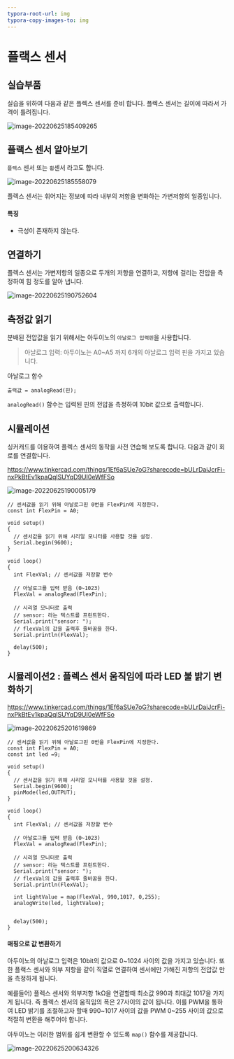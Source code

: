 ```yaml
---
typora-root-url: img
typora-copy-images-to: img
---
```


# 플랙스 센서



## 실습부품

실습을 위하여 다음과 같은 플렉스 센서를 준비 합니다. 플렉스 센서는 길이에 따라서 가격이 틀려집니다.

![image-20220625185409265](/image-20220625185409265.png)







## 플랙스 센서 알아보기

`플렉스` 센서 또는 `휨`센서 라고도 합니다.



![image-20220625185558079](/image-20220625185558079.png)

플렉스 센서는 휘어지는 정보에 따라 내부의 저항을 변화하는 가변저항의 일종입니다.

#### 특징

* 극성이 존재하지 않는다.



## 연결하기

플렉스 센서는 가변저항의 일종으로 두개의 저항을 연결하고, 저항에 걸리는 전압을 측정하여 힘 정도를 알아 냅니다.



![image-20220625190752604](/image-20220625190752604.png)





## 측정값 읽기

분배된 전압값을 읽기 위해서는 아두이노의 `아날로그 입력핀`을 사용합니다. 

> 아날로그 입력: 아두이노는  A0~A5 까지 6개의 아날로그 입력 핀을 가지고 있습니다.



아날로그 함수

```
출력값 = analogRead(핀);
```



`analogRead()` 함수는 입력된 핀의 전압을 측정하여 10bit 값으로 출력합니다.



## 시뮬레이션

싱커캐드를 이용하여 플렉스 센서의 동작을 사전 연습해 보도록 합니다. 다음과 같이 회로를 연결합니다.



https://www.tinkercad.com/things/1Ef6aSUe7oG?sharecode=bULrDaiJcrFi-nxPkBtEv1kpaQqlSUYqD9UI0eWfFSo





![image-20220625190005179](/image-20220625190005179.png)



```
// 센서값을 읽기 위해 아날로그핀 0번을 FlexPin에 지정한다.
const int FlexPin = A0; 

void setup()
{
  // 센서값을 읽기 위해 시리얼 모니터를 사용할 것을 설정.
  Serial.begin(9600); 
}

void loop()
{
  int FlexVal; // 센서값을 저장할 변수
  
  // 아날로그를 입력 받음 (0~1023)
  FlexVal = analogRead(FlexPin); 

  // 시리얼 모니터로 출력
  // sensor: 라는 텍스트를 프린트한다.
  Serial.print("sensor: "); 
  // flexVal의 값을 출력후 줄바꿈을 한다.
  Serial.println(FlexVal); 

  delay(500);
}
```





## 시뮬레이션2 : 플렉스 센서 움직임에 따라 LED 불 밝기 변화하기



https://www.tinkercad.com/things/1Ef6aSUe7oG?sharecode=bULrDaiJcrFi-nxPkBtEv1kpaQqlSUYqD9UI0eWfFSo



![image-20220625201619869](/image-20220625201619869.png)



```
// 센서값을 읽기 위해 아날로그핀 0번을 FlexPin에 지정한다.
const int FlexPin = A0; 
const int led =9;

void setup()
{
  // 센서값을 읽기 위해 시리얼 모니터를 사용할 것을 설정.
  Serial.begin(9600); 
  pinMode(led,OUTPUT);
}

void loop()
{
  int FlexVal; // 센서값을 저장할 변수
  
  // 아날로그를 입력 받음 (0~1023)
  FlexVal = analogRead(FlexPin); 

  // 시리얼 모니터로 출력
  // sensor: 라는 텍스트를 프린트한다.
  Serial.print("sensor: "); 
  // flexVal의 값을 출력후 줄바꿈을 한다.
  Serial.println(FlexVal); 
  
  int lightValue = map(FlexVal, 990,1017, 0,255);
  analogWrite(led, lightValue);


  delay(500);
}
```





#### 매핑으로 값 변환하기

아두이노의 아날로그 입력은  10bit의 값으로 0~1024 사이의 값을 가지고 있습니다. 또한 플랙스 센서와 외부 저항을 같이 직열로 연결하여 센서에만 가해진 저항의 전압값 만을 측정하게 됩니다.



예를들어) 플렉스 센서와 외부저항 1kΩ을 연결할때 최소값 990과 최대값 1017을 가지게 됩니다. 즉 플렉스 센서의 움직임의 폭은 27사이의 값이 됩니다. 이를 PWM을 통하여 LED 밝기를 조절하고자 할때 990~1017 사이의 값을 PWM 0~255 사이의 값으로 적절히 변환을 해주어야 합니다.



아두이노는 이러한 범위를 쉽게 변환할 수 있도록 `map()` 함수를 제공합니다. 



![image-20220625200634326](/image-20220625200634326.png)
